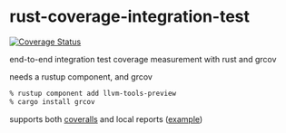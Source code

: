 # rust-coverage-integration-test

[![Coverage Status](https://coveralls.io/repos/github/pldubouilh/rust-coverage-integration-test/badge.svg?branch=main)](https://coveralls.io/github/pldubouilh/rust-coverage-integration-test?branch=main)

end-to-end integration test coverage measurement with rust and grcov

needs a rustup component, and grcov
```sh
% rustup component add llvm-tools-preview
% cargo install grcov
```

supports both [coveralls](https://coveralls.io/github/pldubouilh/rust-coverage-integration-test) and local reports ([example](https://pldubouilh.github.io/rust-coverage-integration-test/))
